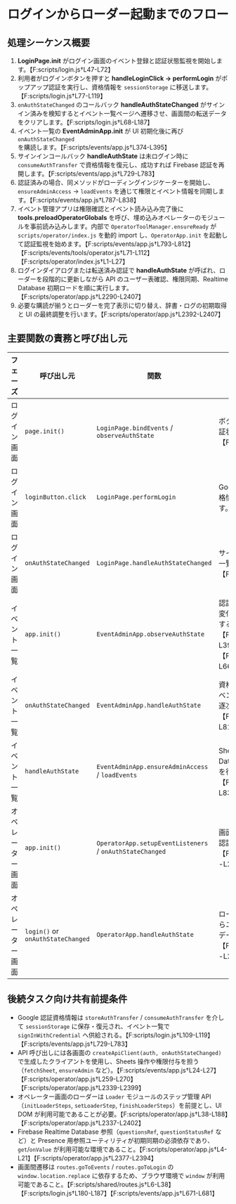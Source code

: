 # ログインからローダー起動までのフロー

## 処理シーケンス概要
1. **LoginPage.init** がログイン画面のイベント登録と認証状態監視を開始します。【F:scripts/login.js†L47-L72】
2. 利用者がログインボタンを押すと **handleLoginClick → performLogin** がポップアップ認証を実行し、資格情報を `sessionStorage` に移送します。【F:scripts/login.js†L77-L119】
3. `onAuthStateChanged` のコールバック **handleAuthStateChanged** がサインイン済みを検知するとイベント一覧ページへ遷移させ、画面間の転送データをクリアします。【F:scripts/login.js†L68-L187】
4. イベント一覧の **EventAdminApp.init** が UI 初期化後に再び `onAuthStateChanged` を購読します。【F:scripts/events/app.js†L374-L395】
5. サインインコールバック **handleAuthState** は未ログイン時に `consumeAuthTransfer` で資格情報を復元し、成功すれば Firebase 認証を再開します。【F:scripts/events/app.js†L729-L783】
6. 認証済みの場合、同メソッドがローディングインジケーターを開始し、`ensureAdminAccess` → `loadEvents` を通じて権限とイベント情報を同期します。【F:scripts/events/app.js†L787-L838】
7. イベント管理アプリは権限確認とイベント読み込み完了後に **tools.preloadOperatorGlobals** を呼び、埋め込みオペレーターのモジュールを事前読み込みします。内部で `OperatorToolManager.ensureReady` が `scripts/operator/index.js` を動的 import し、`OperatorApp.init` を起動して認証監視を始めます。【F:scripts/events/app.js†L793-L812】【F:scripts/events/tools/operator.js†L71-L112】【F:scripts/operator/index.js†L1-L27】
8. ログインダイアログまたは転送済み認証で **handleAuthState** が呼ばれ、ローダーを段階的に更新しながら API のユーザー表確認、権限同期、Realtime Database 初期ロードを順に実行します。【F:scripts/operator/app.js†L2290-L2407】
9. 必要な購読が揃うとローダーを完了表示に切り替え、辞書・ログの初期取得と UI の最終調整を行います。【F:scripts/operator/app.js†L2392-L2407】

## 主要関数の責務と呼び出し元
| フェーズ | 呼び出し元 | 関数 | 主な責務 |
| --- | --- | --- | --- |
| ログイン画面 | `page.init()` | `LoginPage.bindEvents` / `observeAuthState` | ボタンイベント登録と Firebase 認証状態の監視を開始する。【F:scripts/login.js†L47-L83】 |
| ログイン画面 | `loginButton.click` | `LoginPage.performLogin` | Google ポップアップで認証し、資格情報を `storeAuthTransfer` に渡す。【F:scripts/login.js†L77-L119】 |
| ログイン画面 | `onAuthStateChanged` | `LoginPage.handleAuthStateChanged` | サインイン済みを検出し、イベント一覧へ遷移する。【F:scripts/login.js†L68-L187】 |
| イベント一覧 | `app.init()` | `EventAdminApp.observeAuthState` | 認証コールバックをセットし、状態変化ごとに `handleAuthState` を実行する。【F:scripts/events/app.js†L374-L395】【F:scripts/events/app.js†L658-L668】 |
| イベント一覧 | `onAuthStateChanged` | `EventAdminApp.handleAuthState` | 資格情報の復元、権限チェック、イベント読み込み、Presence 同期を逐次処理する。【F:scripts/events/app.js†L729-L819】 |
| イベント一覧 | `handleAuthState` | `EventAdminApp.ensureAdminAccess` / `loadEvents` | Sheets 経由の権限保証と Realtime Database からのイベント一覧取得を行う。【F:scripts/events/app.js†L787-L838】 |
| オペレーター画面 | `app.init()` | `OperatorApp.setupEventListeners` / `onAuthStateChanged` | 画面イベントとモジュール初期化、認証監視を整える。【F:scripts/operator/app.js†L2061-L2140】 |
| オペレーター画面 | `login()` or `onAuthStateChanged` | `OperatorApp.handleAuthState` | ローダーの各ステップを更新しながらユーザー表検証、権限同期、初期データ購読を完了させる。【F:scripts/operator/app.js†L2290-L2407】 |

## 後続タスク向け共有前提条件
- Google 認証資格情報は `storeAuthTransfer` / `consumeAuthTransfer` を介して `sessionStorage` に保存・復元され、イベント一覧で `signInWithCredential` へ供給される。【F:scripts/login.js†L109-L119】【F:scripts/events/app.js†L729-L783】
- API 呼び出しには各画面の `createApiClient(auth, onAuthStateChanged)` で生成したクライアントを使用し、Sheets 操作や権限付与を担う（`fetchSheet`, `ensureAdmin` など）。【F:scripts/events/app.js†L24-L27】【F:scripts/operator/app.js†L259-L270】【F:scripts/operator/app.js†L2339-L2399】
- オペレーター画面のローダーは `Loader` モジュールのステップ管理 API（`initLoaderSteps`, `setLoaderStep`, `finishLoaderSteps`）を前提とし、UI DOM が利用可能であることが必要。【F:scripts/operator/app.js†L38-L188】【F:scripts/operator/app.js†L2337-L2402】
- Firebase Realtime Database 参照（`questionsRef`, `questionStatusRef` など）と Presence 用参照ユーティリティが初期同期の必須依存であり、`get`/`onValue` が利用可能な環境であること。【F:scripts/operator/app.js†L4-L21】【F:scripts/operator/app.js†L2377-L2394】
- 画面間遷移は `routes.goToEvents` / `routes.goToLogin` の `window.location.replace` に依存するため、ブラウザ環境で `window` が利用可能であること。【F:scripts/shared/routes.js†L6-L38】【F:scripts/login.js†L180-L187】【F:scripts/events/app.js†L671-L681】
